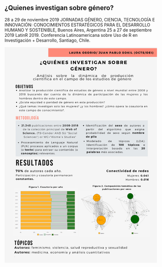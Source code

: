 ## ¿Quienes investigan sobre género? 
 
28 a 29 de noviembre 2019 JORNADAS GÉNERO, CIENCIA, TECNOLOGÍA E INNOVACIÓN: CONOCIMIENTOS ESTRATÉGICOS PARA EL DESARROLLO HUMANO Y SOSTENIBLE, Buenos Aires, Argentina
25 a 27 de septiembre 2019 LatinR 2019. Conferencia Latinoamericana sobre Uso de R en Investigación + Desarrollo, Santiago, Chile.


![alt text](https://github.com/juansokil/LatinR_2019/blob/master/03-Resultados/Quienes_Investigan_Sobre_Genero.jpg)

